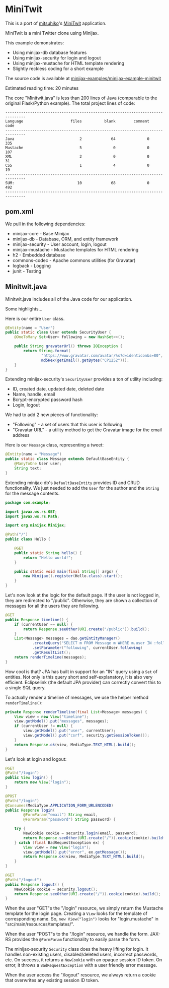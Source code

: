 
MiniTwit
========

This is a port of [mitsuhiko](https://github.com/mitsuhiko)'s [MiniTwit](https://github.com/pallets/flask/tree/master/examples/minitwit) application.

MiniTwit is a mini Twitter clone using Minijax.

This example demonstrates:

* Using minijax-db database features
* Using minijax-security for login and logout
* Using minijax-mustache for HTML template rendering
* Slightly reckless coding for a short example

The source code is available at [minijax-examples/minijax-example-minitwit](https://github.com/minijax/minijax/tree/master/minijax-examples/minijax-example-minitwit)

Estimated reading time: 20 minutes

The core "Minitwit.java" is less than 200 lines of Java (comparable to the original Flask/Python example).  The total project lines of code:

```
-------------------------------------------------------------------------------
Language                     files          blank        comment           code
-------------------------------------------------------------------------------
Java                             2             64              0            335
Mustache                         5              0              0            107
XML                              2              0              0             31
CSS                              1              4              0             19
-------------------------------------------------------------------------------
SUM:                            10             68              0            492
-------------------------------------------------------------------------------
```

pom.xml
-------

We pull in the following dependencies:
* minijax-core - Base Minijax
* minijax-db - Database, ORM, and entity framework
* minijax-security - User account, login, logout
* minijax-mustache - Mustache templates for HTML rendering
* h2 - Embedded database
* commons-codec - Apache commons utilities (for Gravatar)
* logback - Logging
* junit - Testing

Minitwit.java
-------------

Minitwit.java includes all of the Java code for our application.

Some highlights...

Here is our entire `User` class.

```java
@Entity(name = "User")
public static class User extends SecurityUser {
    @OneToMany Set<User> following = new HashSet<>();

    public String gravatarUrl() throws IOException {
        return String.format(
                "https://www.gravatar.com/avatar/%s?d=identicon&s=80",
                md5Hex(getEmail().getBytes("CP1252")));
    }
}
```

Extending minijax-security's `SecurityUser` provides a ton of utility including:
* ID, created date, updated date, deleted date
* Name, handle, email
* Bcrypt-encrypted password hash
* Login, logout

We had to add 2 new pieces of functionality:
* "Following" - a set of users that this user is following
* "Gravatar URL" - a utility method to get the Gravatar image for the email address 

Here is our `Message` class, representing a tweet:

```java
@Entity(name = "Message")
public static class Message extends DefaultBaseEntity {
    @ManyToOne User user;
    String text;
}
```

Extending minijax-db's `DefaultBaseEntity` provides ID and CRUD functionality.  We just needed to add the `User` for the author and the `String` for the message contents.

```java
package com.example;

import javax.ws.rs.GET;
import javax.ws.rs.Path;

import org.minijax.Minijax;

@Path("/")
public class Hello {

    @GET
    public static String hello() {
        return "Hello world!";
    }

    public static void main(final String[] args) {
        new Minijax().register(Hello.class).start();
    }
}
```

Let's now look at the logic for the default page.  If the user is not logged in, they are redirected to "/public".  Otherwise, they are shown a collection of messages for all the users they are following.

```java
@GET
public Response timeline() {
    if (currentUser == null) {
        return Response.seeOther(URI.create("/public")).build();
    }
    List<Message> messages = dao.getEntityManager()
            .createQuery("SELECT m FROM Message m WHERE m.user IN :following ORDER BY m.id DESC", Message.class)
            .setParameter("following", currentUser.following)
            .getResultList();
    return renderTimeline(messages);
}
```

How cool is that?  JPA has built in support for an "IN" query using a `Set` of entities.  Not only is this query short and self-explanatory, it is also very efficient.  Eclipselink (the default JPA provider) can correctly convert this to a single SQL query.

To actually render a timeline of messages, we use the helper method `renderTimeline()`:

```java
private Response renderTimeline(final List<Message> messages) {
    View view = new View("timeline");
    view.getModel().put("messages", messages);
    if (currentUser != null) {
        view.getModel().put("user", currentUser);
        view.getModel().put("csrf", security.getSessionToken());
    }
    return Response.ok(view, MediaType.TEXT_HTML).build();
}
```

Let's look at login and logout:

```java
@GET
@Path("/login")
public View login() {
    return new View("login");
}

@POST
@Path("/login")
@Consumes(MediaType.APPLICATION_FORM_URLENCODED)
public Response login(
        @FormParam("email") String email,
        @FormParam("password") String password) {

    try {
        NewCookie cookie = security.login(email, password);
        return Response.seeOther(URI.create("/")).cookie(cookie).build();
    } catch (final BadRequestException ex) {
        View view = new View("login");
        view.getModel().put("error", ex.getMessage());
        return Response.ok(view, MediaType.TEXT_HTML).build();
    }
}

@GET
@Path("/logout")
public Response logout() {
    NewCookie cookie = security.logout();
    return Response.seeOther(URI.create("/")).cookie(cookie).build();
}
```

When the user "GET"s the "/login" resource, we simply return the Mustache template for the login page.  Creating a `View` looks for the template of corresponding name.  So, `new View("login")` looks for "login.mustache" in "src/main/resources/templates/".

When the user "POST"s to the "/login" resource, we handle the form.  JAX-RS provides the `@FormParam` functionality to easily parse the form.

The minijax-security `Security` class does the heavy lifting for login.  It handles non-existing users, disabled/deleted users, incorrect passwords, etc.  On success, it returns a `NewCookie` with an opaque session ID token.  On error, it throws a `BadRequestException` with a user friendly error message.

When the user access the "/logout" resource, we always return a cookie that overwrites any existing session ID token.
